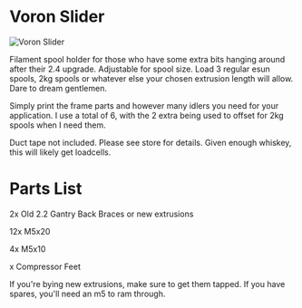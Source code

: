 # Voron Slider

![Voron Slider](https://i.imgur.com/tLPc9hS.png)


Filament spool holder for those who have some extra bits hanging around after their 2.4 upgrade. Adjustable for spool size. Load 3 regular esun spools, 2kg spools or whatever else your chosen extrusion length will allow. Dare to dream gentlemen.

Simply print the frame parts and however many idlers you need for your application. I use a total of 6, with the 2 extra being used to offset for 2kg spools when I need them.

Duct tape not included. Please see store for details. Given enough whiskey, this will likely get loadcells.



# Parts List

2x Old 2.2 Gantry Back Braces or new extrusions

12x M5x20

4x M5x10

x Compressor Feet


If you're bying new extrusions, make sure to get them tapped. If you have spares, you'll need an m5 to ram through.
